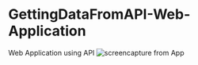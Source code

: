 # GettingDataFromAPI-Web-Application
Web Application using API
![screencapture from App](screen-capture.gif)
